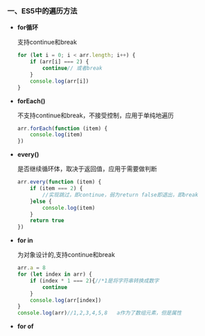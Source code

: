 ### 一、ES5中的遍历方法

* **for循环**

  支持continue和break

  ```` javascript
  for (let i = 0; i < arr.length; i++) {
      if (arr[i] === 2) {
          continue// 或者break
      }
      console.log(arr[i])
  }
  ````

* **forEach()**

  不支持continue和break，不接受控制，应用于单纯地遍历

  ```` javascript
  arr.forEach(function (item) {
      console.log(item)
  }) 
  ````

* **every()**

  是否继续循环体，取决于返回值，应用于需要做判断

  ``` javascript
  arr.every(function (item) {
      if (item === 2) {
          //实现跳过，即continue，弱为return false即退出，即break
      }else {
          console.log(item)
      }
      return true
  })
  ```

* **for in**

  为对象设计的,支持continue和break

  ```` javascript
  arr.a = 8
  for (let index in arr) {
      if (index * 1 === 2){//*1是将字符串转换成数字
          continue
      }
      console.log(arr[index])
  }
  console.log(arr)//1,2,3,4,5,8   a作为了数组元素，但是属性
  ````

* **for of**